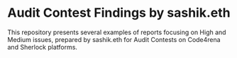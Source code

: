 # Audit Contest Findings by sashik.eth
This repository presents several examples of reports focusing on High and Medium issues, prepared by sashik.eth for Audit Contests on Code4rena and Sherlock platforms.